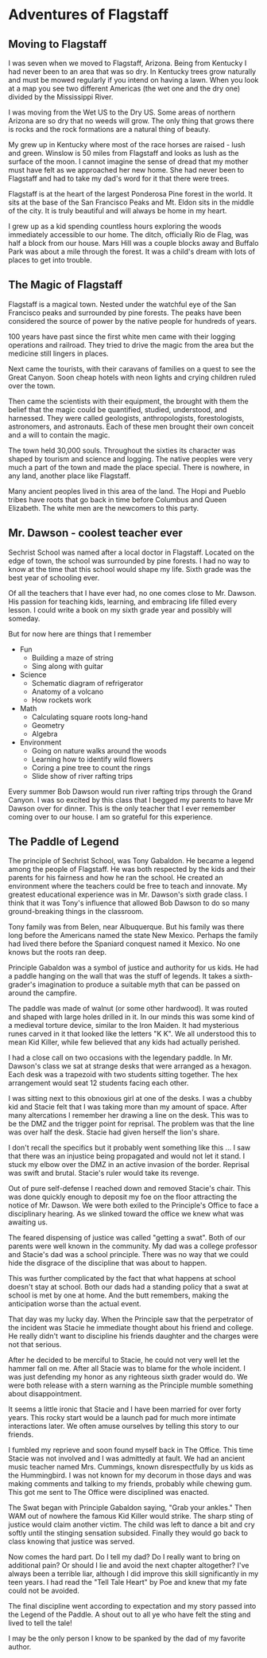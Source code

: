 # Adventures of Flagstaff


## Moving to Flagstaff

I was seven when we moved to Flagstaff, Arizona.  Being from Kentucky I had 
never been to an area that was so dry. In Kentucky trees grow naturally and
must be mowed regularly if you intend on having a lawn.  When you look at a map
you see two different Americas (the wet one and the dry one) divided by the 
Mississippi River.

I was moving from the Wet US to the Dry US.  Some areas of northern Arizona are
so dry that no weeds will grow.  The only thing that grows there is rocks and the
rock formations are a natural thing of beauty.

My grew up in Kentucky where most of the race horses are raised - lush and green.
Winslow is 50 miles from Flagstaff and looks as lush as the surface of the moon.
I cannot imagine the sense of dread that my mother must have felt as we 
approached her new home.  She had never been to Flagstaff and had to take my 
dad's word for it that there were trees.

Flagstaff is at the heart of the largest Ponderosa Pine forest in the world.
It sits at the base of the San Francisco Peaks and Mt. Eldon sits in the 
middle of the city.  It is truly beautiful and will always be home in my heart.

I grew up as a kid spending countless hours exploring the woods immediately 
accessible to our home. The ditch, officially Rio de Flag, was half a block from
our house.  Mars Hill was a couple blocks away and Buffalo Park was about a 
mile through the forest.  It was a child's dream with lots of places to get into
trouble.


## The Magic of Flagstaff

Flagstaff is a magical town.  Nested under the watchful eye of the San Francisco
peaks and surrounded by pine forests. The peaks have been considered the source
of power by the native people for hundreds of years.

100 years have past since the first white men came with their logging operations
and railroad.  They  tried to drive the  magic from the area but the medicine
still lingers in places.

Next came the tourists, with their caravans of families on a quest to see the
Great Canyon.  Soon cheap hotels with neon lights and crying children ruled over
the town.

Then came the scientists with their equipment, the brought with them the belief
that the magic could be quantified, studied, understood, and harnessed.  They
were called geologists, anthropologists, forestologists, astronomers, and
astronauts.  Each of these men brought their own conceit and a will to contain
the magic.

The town held 30,000 souls.  Throughout the
sixties its character was shaped by tourism and science and logging.  The native
peoples were very much a part of the town and made the place special.  There is
nowhere, in any land, another place like Flagstaff.

Many ancient peoples lived in this area of the land. The Hopi and Pueblo tribes
have roots that go back in time before Columbus and Queen Elizabeth.  The white
men are the newcomers to this party.


## Mr. Dawson - coolest teacher ever

Sechrist School was named after a local doctor in Flagstaff. Located on the edge
of town, the school was surrounded by pine forests.  I had no way to know at the
time that this school would shape my life.  Sixth grade was the best year of
schooling ever.

Of all the teachers that I have ever had, no one comes close to Mr. Dawson. His
passion for teaching kids, learning, and embracing life filled every lesson.  I
could write a book on my sixth grade year and possibly will someday.

But for now here are things that I remember

- Fun
    - Building a maze of string
    - Sing along with guitar
- Science
    - Schematic diagram of refrigerator
    - Anatomy of a volcano
    - How rockets work
- Math
    - Calculating square roots long-hand
    - Geometry
    - Algebra
- Environment
    - Going on nature walks around the woods
    - Learning how to identify wild flowers
    - Coring a pine tree to count the rings
    - Slide show of river rafting trips

Every summer Bob Dawson would run river rafting trips through the Grand Canyon. 
I was so excited by this class that I begged my parents to have Mr Dawson over
for dinner.  This is the only teacher that I ever remember coming over to our
house.  I am so grateful for this experience.


## The Paddle of Legend

The principle of Sechrist School, was Tony Gabaldon.  He became a legend
among the people of Flagstaff. He was both respected by the kids and their
parents for his fairness and how he ran the school.  He created an environment
where the teachers could be free to teach and innovate. My greatest educational
experience was in Mr. Dawson's sixth grade class. I think that it was Tony's
influence that allowed Bob Dawson to do so many ground-breaking things in the
classroom.

Tony family was from Belen, near Albuquerque.  But his family was there long
before the Americans named the state New Mexico.  Perhaps the family had lived
there before the Spaniard conquest named it Mexico. No one knows but the roots
ran deep.

Principle Gabaldon was a symbol of justice and authority for us kids.  He had a
paddle hanging on the wall that was the stuff of legends.  It takes a
sixth-grader's imagination to produce a suitable myth that can be passed on
around the campfire.

The paddle was made of walnut (or some other hardwood).  It was routed and
shaped with large holes drilled in it.  In our minds this was some kind of a
medieval torture device, similar to the Iron Maiden.  It had mysterious runes
carved in it that looked like the letters "K K".  We all understood this to mean
Kid Killer, while few believed that any kids had actually perished.

I had a close call on two occasions with the legendary paddle.  In Mr. Dawson's
class we sat at strange desks that were arranged as a hexagon.  Each desk was a
trapezoid with two students sitting together. The hex arrangement would seat 12
students facing each other.

I was sitting next to this obnoxious girl at one of the desks.  I was a chubby
kid and Stacie felt that I was taking more than my amount of space.  After many
altercations I remember her drawing a line on the desk.  This was to be the DMZ
and the trigger point for reprisal.  The problem was that the line was over half
the desk.  Stacie had given herself the lion's share.

I don't recall the specifics but it probably went something like this ... I saw
that there was an injustice being propagated and would not let it stand.  I
stuck my elbow over the DMZ in an active invasion of the border.  Reprisal was
swift and brutal.  Stacie's ruler would take its revenge.  

Out of pure self-defense I reached down and removed Stacie's chair. This was
done quickly enough to deposit my foe on the floor attracting the notice of Mr.
Dawson. We were both exiled to the Principle's Office to face a disciplinary
hearing.  As we slinked toward the office we knew what was awaiting us.

The feared dispensing of justice was called "getting a swat".   Both of our
parents were well known in the community.  My dad was a college professor and
Stacie's dad was a school principle.  There was no way that we could hide the
disgrace of the discipline that was about to happen.

This was further complicated by the fact that what happens at school doesn't
stay at school.  Both our dads had a standing policy that a swat at school is
met by one at home.  And the butt remembers, making the anticipation worse than
the actual event.

That day was my lucky day. When the Principle saw that the perpetrator of the
incident was Stacie he immediate thought about his friend and college.  He
really didn't want to discipline his friends daughter and the charges were not
that serious.

After he decided to be merciful to Stacie, he could not very well let the hammer
fall on me.  After all Stacie was to blame for the whole incident.  I was just
defending my honor as any righteous sixth grader would do. We were both release
with a stern warning as the Principle mumble something about disappointment.

It seems a little ironic that Stacie and I have been married for over forty
years.   This rocky start would be a launch pad for much more intimate
interactions later.  We often amuse ourselves by telling this story to our
friends.

I fumbled my reprieve and soon found myself back in The Office.  This time
Stacie was not involved and I was admittedly at fault.  We had an ancient music
teacher named Mrs. Cummings, known disrespectfully by us kids as the
Hummingbird. I was not known for my decorum in those days and was making
comments and talking to my friends, probably while chewing gum.  This got me
sent to The Office were disciplined was enacted.

The Swat began with Principle Gabaldon saying, "Grab your ankles."  Then WAM out
of nowhere the famous Kid Killer would strike. The sharp sting of justice would
claim another victim.  The child was left to dance a bit and cry softly until
the stinging sensation subsided.  Finally they would go back to class knowing
that justice was served.

Now comes the hard part.   Do I tell my dad? Do I really want to bring on
additional pain? Or should I lie and avoid the next chapter altogether?   I've
always been a terrible liar, although I did improve this skill significantly in
my teen years.  I had read the "Tell Tale Heart" by Poe and knew that my fate
could not be avoided.

The final discipline went according to expectation and my story passed into the
Legend of the Paddle.  A shout out to all ye who have felt the sting and lived
to tell the tale!

I may be the only person I know to be spanked by the dad of my favorite author.


